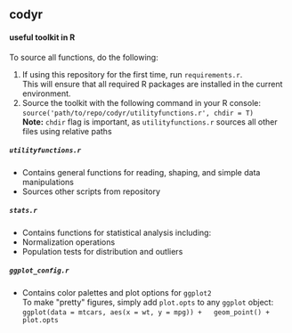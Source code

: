 ## codyr
#### useful toolkit in R
To source all functions, do the following:
1. If using this repository for the first time, run `requirements.r`.  
This will ensure that all required R packages are installed in the current environment.
2. Source the toolkit with the following command in your R console:  
`source('path/to/repo/codyr/utilityfunctions.r', chdir = T)`  
**Note:** `chdir` flag is important, as `utilityfunctions.r` sources all other files using relative paths

##### `utilityfunctions.r`
* Contains general functions for reading, shaping, and simple data manipulations
* Sources other scripts from repository

##### `stats.r`
* Contains functions for statistical analysis including:
 * Normalization operations
 * Population tests for distribution and outliers

##### `ggplot_config.r`
* Contains color palettes and plot options for `ggplot2`  
To make "pretty" figures, simply add `plot.opts` to any `ggplot` object:  
`ggplot(data = mtcars, aes(x = wt, y = mpg)) +  
geom_point() +  
plot.opts`
